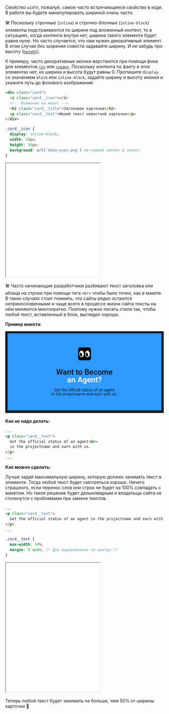 Свойство `width`, пожалуй, самое часто встречающееся свойство в коде. В работе вы будете манипулировать шириной очень часто.

🛠 Поскольку строчные (`inline`) и строчно-блочные (`inline-block`) элементы подстраиваются по ширине под вложенный контент, то в ситуациях, когда контента внутри нет, ширина такого элемента будет равна нулю. Но часто случается, что нам нужен декоративный элемент. В этом случае без зазрения совести задавайте ширину. И не забудь про высоту ([`height`](/css/height)).

К примеру, часто декоративные иконки верстаются при помощи фона для элементов [`<i>`](/html/i) или [`<span>`](/html/span). Поскольку контента по факту в этих элементах нет, их ширина и высота будут равны 0. Пропишите `display` со значением `block` или `inline-block`, задайте ширину и высоту иконки и укажите путь до фонового изображения:

```html
<div class="card">
  <i class="card__icon"></i>
  <!-- Внимание на меня! -->
  <h2 class="card__title">Заголовок карточки</h2>
  <p class="card__text">Некий текст новостной карточки</p>
</div>
```

```css
.card__icon {
  display: inline-block;
  width: 50px;
  height: 50px;
  background: url('doka-eyes.png') no-repeat center / cover;
}
```

<iframe title="Вёрстка иконки" src="../demos/icon/" height="360"></iframe>

🛠 Часто начинающие разработчики разбивают текст заголовка или абзаца на строки при помощи тега `<br>` чтобы было точно, как в макете. В таких случаях стоит помнить, что сайты редко остаются неприкосновенными и чаще всего в процессе жизни сайта тексты на нём меняются многократно. Поэтому нужно писать стили так, чтобы любой текст, вставленный в блок, выглядел хорошо.

**Пример макета:**

![Пример макета](../images/width.png)

**Как не надо делать:**

```html
...
<p class="card__text">
  Get the official status of an agent<br>
  in the projectname and earn with us.
</p>
...
```

**Как можно сделать:**

Лучше задай максимальную ширину, которую должен занимать текст в элементе. Тогда любой текст будет смотреться хорошо. Ничего страшного, если перенос слов или строк не будет на 100% совпадать с макетом. Но такое решение будет дальновидным и владельцы сайта не столкнутся с проблемами при замене текстов.

```html
...
<p class="card__text">
  Get the official status of an agent in the projectname and earn with us.
</p>
...
```

```css
.card__text {
  max-width: 50%;
  margin: 0 auto; /* Для выравнивания по центру */
}
```

<iframe title="Перенос текста" src="../demos/text/" height="410"></iframe>

Теперь любой текст будет занимать не больше, чем 50% от ширины карточки 🎉
